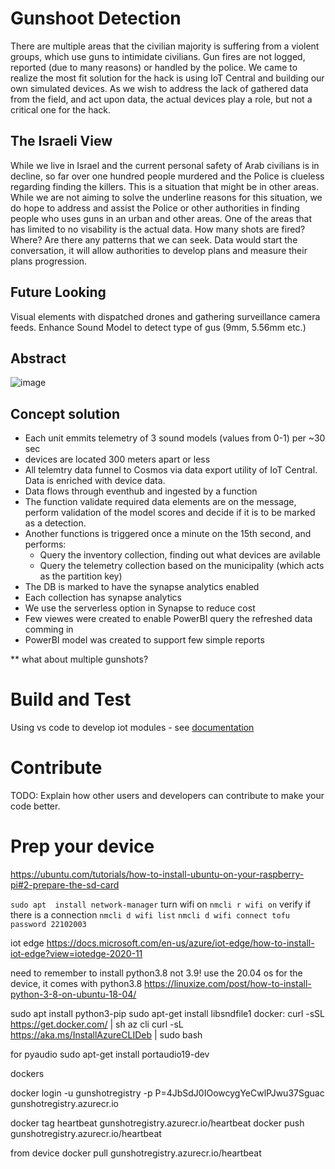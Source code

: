 # Gunshoot Detection 
There are multiple areas that the civilian majority is suffering from a violent groups, which use guns to intimidate civilians. 
Gun fires are not logged, reported (due to many reasons) or handled by the police.
We came to realize the most fit solution for the hack is using IoT Central and building our own simulated devices. As we wish to address the lack of gathered data from the field, and act upon data, the actual devices play a role, but not a critical one for the hack.

## The Israeli View
While we live in Israel and the current personal safety of Arab civilians is in decline, so far over one hundred people murdered and the Police is clueless regarding finding the killers. This is a situation that might be in other areas. While we are not aiming to solve the underline reasons for this situation, we do hope to address and assist the Police or other authorities in finding people who uses guns in an urban and other areas. One of the areas that has limited to no visability is the actual data. How many shots are fired? Where? Are there any patterns that we can seek.
Data would start the conversation, it will allow authorities to develop plans and measure their plans progression.

## Future Looking 
Visual elements with dispatched drones and gathering surveillance camera feeds.
Enhance Sound Model to detect type of gus (9mm, 5.56mm etc.)

 
## Abstract
![image](https://user-images.githubusercontent.com/37622785/137107471-072e14ec-fbb6-4dda-808a-c03f3403f7c0.png)


## Concept solution
- Each unit emmits telemetry of 3 sound models (values from 0-1) per ~30 sec
- devices are located 300 meters apart or less
- All telemtry data funnel to Cosmos via data export utility of IoT Central. Data is enriched with device data.
- Data flows through eventhub and ingested by a function
- The function validate required data elements are on the message, perform validation of the model scores and decide if it is to be marked as a detection.
- Another functions is triggered once a minute on the 15th second, and performs:
    - Query the inventory collection, finding out what devices are avilable
    - Query the telemetry collection based on the municipality (which acts as the partition key)
- The DB is marked to have the synapse analytics enabled
- Each collection has synapse analytics
- We use the serverless option in Synapse to reduce cost
- Few viewes were created to enable PowerBI query the refreshed data comming in
- PowerBI model was created to support few simple reports



** what about multiple gunshots?
# Build and Test
Using vs code to develop iot modules - see [documentation](https://docs.microsoft.com/en-us/azure/iot-edge/how-to-vs-code-develop-module?view=iotedge-2020-11)

# Contribute
TODO: Explain how other users and developers can contribute to make your code better. 


# Prep your device
https://ubuntu.com/tutorials/how-to-install-ubuntu-on-your-raspberry-pi#2-prepare-the-sd-card

```sudo apt  install network-manager```
turn wifi on
```nmcli r wifi on```
verify if there is a connection
```nmcli d wifi list```
```nmcli d wifi connect tofu password 22102003```

iot edge
https://docs.microsoft.com/en-us/azure/iot-edge/how-to-install-iot-edge?view=iotedge-2020-11

need to remember to install python3.8 not 3.9!
use the 20.04 os for the device, it comes with python3.8
https://linuxize.com/post/how-to-install-python-3-8-on-ubuntu-18-04/

sudo apt install python3-pip
sudo apt-get install libsndfile1
docker:
curl -sSL https://get.docker.com/ | sh
az cli
curl -sL https://aka.ms/InstallAzureCLIDeb | sudo bash


for pyaudio
sudo apt-get install portaudio19-dev

dockers

docker login -u gunshotregistry -p P=4JbSdJ0IOowcygYeCwlPJwu37Sguac gunshotregistry.azurecr.io

docker tag heartbeat gunshotregistry.azurecr.io/heartbeat
docker push gunshotregistry.azurecr.io/heartbeat

from device
docker pull gunshotregistry.azurecr.io/heartbeat
